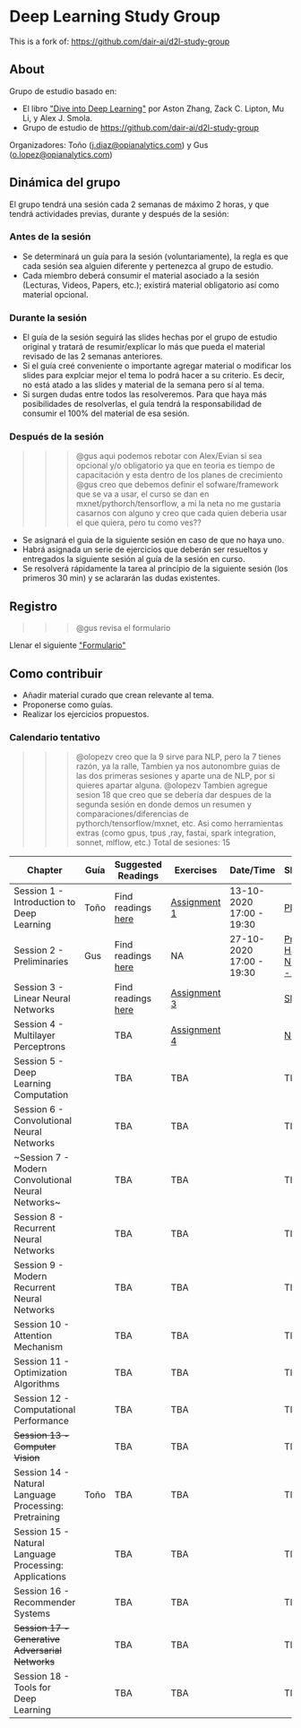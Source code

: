 # Deep Learning Study Group
This is a fork of: https://github.com/dair-ai/d2l-study-group
## About
Grupo de estudio basado en: 
- El libro ["Dive into Deep Learning"](https://d2l.ai/index.html) por Aston Zhang, Zack C. Lipton, Mu Li, y Alex J. Smola.
- Grupo de estudio de https://github.com/dair-ai/d2l-study-group

Organizadores: Toño (j.diaz@opianalytics.com) y Gus (o.lopez@opianalytics.com)

## Dinámica del grupo
El grupo tendrá una sesión cada 2 semanas de máximo 2 horas, y que tendrá actividades previas, durante y después de la sesión:

### Antes de la sesión
- Se determinará un guía para la sesión (voluntariamente), la regla es que cada sesión sea alguien diferente y pertenezca al grupo de estudio. 
- Cada miembro deberá consumir el material asociado a la sesión (Lecturas, Videos, Papers, etc.); existirá material obligatorio así como material opcional.

### Durante la sesión
- El guía de la sesión seguirá las slides hechas por el grupo de estudio original y tratará de resumir/explicar lo más que pueda el material revisado de las 2 semanas anteriores.
- Si el guía creé conveniente o importante agregar material o modificar los slides para explciar mejor el tema lo podrá hacer a su criterio. Es decir, no está atado a las slides y material de la semana pero sí al tema.
- Si surgen dudas entre todos las resolveremos. Para que haya más posibilidades de resolverlas, el guía tendrá la responsabilidad de consumir el 100% del material de esa sesión.

### Después de la sesión
>>> @gus aqui podemos rebotar con Alex/Evian si sea opcional y/o obligatorio ya que en teoria es tiempo de capacitación y esta dentro de los planes de crecimiento
>>> @gus creo que debemos definir el sofware/framework que se va a usar, el curso se dan en mxnet/pythorch/tensorflow, a mi la neta no me gustaria casarnos con alguno y creo que cada quien deberia usar el que quiera, pero tu como ves??
- Se asignará el guia de la siguiente sesión en caso de que no haya uno.
- Habrá asignada un serie de ejercicios que deberán ser resueltos y entregados la siguiente sesión al guía de la sesión en curso. 
- Se resolverá rápidamente la tarea al principio de la siguiente sesión (los primeros 30 min) y se aclararán las dudas existentes.

## Registro
>>> @gus revisa el formulario

Llenar el siguiente ["Formulario"](https://forms.gle/pMHcyafX4U5QAgMw7)

## Como contribuir 
- Añadir material curado que crean relevante al tema.
- Proponerse como guías.
- Realizar los ejercicios propuestos.

### Calendario tentativo
>>> @olopezv creo que la 9 sirve para NLP, pero la 7 tienes razón, ya la ralle, Tambien ya nos autonombre guias de las dos primeras sesiones y aparte una de NLP, por si quieres apartar alguna.
>>> @olopezv Tambien agregue sesion 18 que creo que se debería dar despues de la segunda sesión en donde demos un resumen y comparaciones/diferencias de pythorch/tensorflow/mxnet, etc. Asi como herramientas extras (como gpus, tpus ,ray, fastai, spark integration, sonnet, mlflow, etc.)
Total de sesiones: 15

| Chapter                                                  | Guía | Suggested Readings                                                                                   | Exercises                                                                                                | Date/Time                | Slides/Notebook                                                                                                                                                                                                                           | Recording                                              |
| -------------------------------------------------------- | ---- | ---------------------------------------------------------------------------------------------------- | -------------------------------------------------------------------------------------------------------- | ------------------------ | ----------------------------------------------------------------------------------------------------------------------------------------------------------------------------------------------------------------------------------------- | ------------------------------------------------------ |
| Session 1 - Introduction to Deep Learning                | Toño | Find readings [here](https://github.com/jadm-opi/d2l-study-group/blob/master/readings/section-01.md) | [Assignment 1](https://github.com/dair-ai/d2l-study-group/blob/master/exercises/section-01.md)           | 13-10-2020 17:00 - 19:30 | [PDF](https://github.com/dair-ai/d2l-study-group/blob/master/slides/Session%201%20-%20Introduction%20to%20Deep%20Learning%20-%20Dive%20into%20Deep%20Learning%20Study%20Group.pdf)                                                        | [YouTube](https://www.youtube.com/watch?v=xS3_b0BsSes) |
| Session 2 - Preliminaries                                | Gus  | Find readings [here](https://github.com/jadm-opi/d2l-study-group/blob/master/readings/section-02.md) | NA                                                                                                       | 27-10-2020 17:00 - 19:30 | [Preliminaries](https://colab.research.google.com/drive/1a_1pTRPToTXMuLDxzEbdsGTws_AXOY4U?usp=sharing), [Hacking Guide to Neural Networks - Draft](https://colab.research.google.com/drive/1m0lNJ9n8LUXHHU4pOLrZZjSMjoeRKCrN?usp=sharing) | [YouTube](https://youtu.be/RyNM1PdgFUQ)                |
| Session 3 - Linear Neural Networks                       |      | Find readings [here](https://github.com/jadm-opi/d2l-study-group/blob/master/readings/section-03.md) | [Assignment 3](https://github.com/dair-ai/d2l-study-group/blob/master/exercises/section-03.md)           |                          | [Slides](https://github.com/dair-ai/d2l-study-group/blob/master/slides/Session%203%20-%20Linear%20Neural%20Networks.pdf), [Notebook](https://colab.research.google.com/drive/1tqdWN073CUxk-Fikcg42ATnjYr3kxfCR?usp=sharing)               | [YouTube](https://youtu.be/OFo85Zq3taU)                |
| Session 4 - Multilayer Perceptrons                       |      | TBA                                                                                                  | [Assignment 4](https://github.com/dair-ai/d2l-study-group/blob/master/exercises/section-04.md)           |                          | [Notebook](https://colab.research.google.com/drive/1ybr2gkjePOIm4rNQDUL-jpGq4bplHr1N?usp=sharing), [Slides](https://github.com/dair-ai/d2l-study-group/blob/master/slides/Section%204%20-%20Multilayer%20perceptrons.pdf)                 | [YouTube](https://youtu.be/ABWUlfMpDt8)                |
| Session 5 - Deep Learning Computation                    |      | TBA                                                                                                  | TBA                                                                                                      |                          | TBA                                                                                                                                                                                                                                       | TBA                                                    |
| Session 6 - Convolutional Neural Networks                |      | TBA                                                                                                  | TBA                                                                                                      |                          | TBA                                                                                                                                                                                                                                       | TBA                                                    |
| ~Session 7 - Modern Convolutional Neural Networks~       |      | TBA                                                                                                  | TBA                                                                                                      |                          | TBA                                                                                                                                                                                                                                       | TBA                                                    |
| Session 8 - Recurrent Neural Networks                    |      | TBA                                                                                                  | TBA                                                                                                      |                          | TBA                                                                                                                                                                                                                                       | TBA                                                    |
| Session 9 - Modern Recurrent Neural Networks             |      | TBA                                                                                                  | TBA                                                                                                      |                          | TBA                                                                                                                                                                                                                                       | TBA                                                    |
| Session 10 - Attention Mechanism                         |      | TBA                                                                                                  | TBA                                                                                                      |                          | TBA                                                                                                                                                                                                                                       | TBA                                                    |
| Session 11 - Optimization Algorithms                     |      | TBA                                                                                                  | TBA                                                                                                      |                          | TBA                                                                                                                                                                                                                                       | TBA                                                    |
| Session 12 - Computational Performance                   |      | TBA                                                                                                  | TBA                                                                                                      |                          | TBA                                                                                                                                                                                                                                       | TBA                                                    |
| ~~Session 13 - Computer Vision~~                         |      | TBA                                                                                                  | TBA                                                                                                      |                          | TBA                                                                                                                                                                                                                                       | TBA                                                    |
| Session 14 - Natural Language Processing: Pretraining    | Toño | TBA                                                                                                  | TBA                                                                                                      |                          | TBA                                                                                                                                                                                                                                       | TBA                                                    |
| Session 15 - Natural Language Processing: Applications   |      | TBA                                                                                                  | TBA                                                                                                      |                          | TBA                                                                                                                                                                                                                                       | TBA                                                    |
| Session 16 - Recommender Systems                         |      | TBA                                                                                                  | TBA                                                                                                      |                          | TBA                                                                                                                                                                                                                                       | TBA                                                    |
| ~~Session 17 - Generative Adversarial Networks~~         |      | TBA                                                                                                  | TBA                                                                                                      |                          | TBA                                                                                                                                                                                                                                       | TBA                                                    |
| Session 18 - Tools for Deep Learning                     |      | TBA                                                                                                  | TBA                                                                                                      |                          | TBA                                                                                                                                                                                                                               | TBA                                                    |

